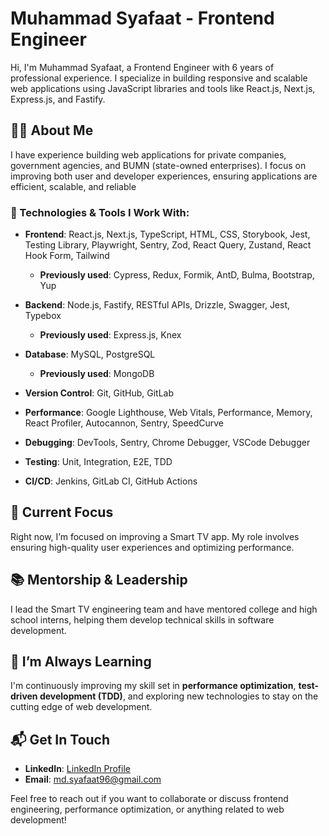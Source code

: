 # Muhammad Syafaat - Frontend Engineer

Hi, I'm Muhammad Syafaat, a Frontend Engineer with 6 years of professional experience. I specialize in building responsive and scalable web applications using JavaScript libraries and tools like React.js, Next.js, Express.js, and Fastify.


## 👨‍💻 About Me
I have experience building web applications for private companies, government agencies, and BUMN (state-owned enterprises). I focus on improving both user and developer experiences, ensuring applications are efficient, scalable, and reliable

### 🔧 Technologies & Tools I Work With:
- **Frontend**: React.js, Next.js, TypeScript, HTML, CSS, Storybook, Jest, Testing Library, Playwright, Sentry, Zod, React Query, Zustand, React Hook Form, Tailwind
  - **Previously used**: Cypress, Redux, Formik, AntD, Bulma, Bootstrap, Yup

- **Backend**: Node.js, Fastify, RESTful APIs, Drizzle, Swagger, Jest, Typebox
  - **Previously used**: Express.js, Knex

- **Database**: MySQL, PostgreSQL
  - **Previously used**: MongoDB

- **Version Control**: Git, GitHub, GitLab  

- **Performance**: Google Lighthouse, Web Vitals, Performance, Memory, React Profiler, Autocannon, Sentry, SpeedCurve

- **Debugging**: DevTools, Sentry, Chrome Debugger, VSCode Debugger

- **Testing**: Unit, Integration, E2E, TDD  

- **CI/CD**: Jenkins, GitLab CI, GitHub Actions  


## 💼 Current Focus
Right now, I’m focused on improving a Smart TV app. My role involves ensuring high-quality user experiences and optimizing performance.

## 📚 Mentorship & Leadership
I lead the Smart TV engineering team and have mentored college and high school interns, helping them develop technical skills in software development.

## 🌱 I’m Always Learning
I'm continuously improving my skill set in **performance optimization**, **test-driven development (TDD)**, and exploring new technologies to stay on the cutting edge of web development.

## 📬 Get In Touch
- **LinkedIn**: [LinkedIn Profile](https://www.linkedin.com/in/muhammad-syafaat/)
- **Email**: [md.syafaat96@gmail.com](mailto:md.syafaat96@gmail.com)

Feel free to reach out if you want to collaborate or discuss frontend engineering, performance optimization, or anything related to web development!
